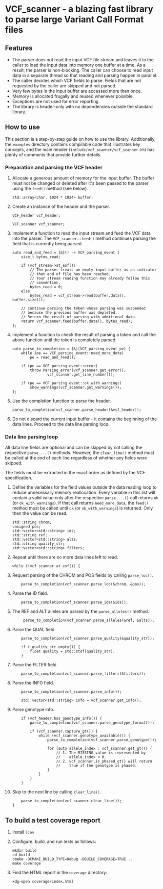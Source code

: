 # VCF_scanner - a blazing fast library to parse large Variant Call Format files

## Features

*   The parser does not read the input VCF file stream and leaves it to the
    caller to load the input data into memory one buffer at a time.  As a
    result, the parser is non-blocking. The caller can choose to read input
    data in a separate thread so that reading and parsing happen in parallel.
*   The caller decides which VCF fields to parse. Fields that are not requested
    by the caller are skipped and not parsed.
*   Very few bytes in the input buffer are accessed more than once.
*   Memory is allocated frugally and reused whenever possible.
*   Exceptions are not used for error reporting.
*   The library is header-only with no dependencies outside the standard
    library.

## How to use

This section is a step-by-step guide on how to use the library.  Additionally,
the `examples` directory contains compilable code that illustrates key
concepts, and the main header (`include/vcf_scanner/vcf_scanner.hh`) has plenty
of comments that provide further details.

### Preparation and parsing the VCF header

1.  Allocate a generous amount of memory for the input buffer. The buffer must
    not be changed or deleted after it's been passed to the parser using the
    `feed()` method (see below).

        std::array<char, 1024 * 1024> buffer;

2.  Create an instance of the header and the parser.

        VCF_header vcf_header;

        VCF_scanner vcf_scanner;

3.  Implement a function to read the input stream and feed the VCF data into
    the parser.  The `VCF_scanner::feed()` method continues parsing the field
    that is currently being parsed.

        auto read_and_feed = [&]() -> VCF_parsing_event {
            size_t bytes_read;

            if (vcf_stream->at_eof())
                // The parser treats an empty input buffer as an indicator
                // that end of file has been reached.
                // Your stream reading function may already follow this
                // convention.
                bytes_read = 0;
            else
                bytes_read = vcf_stream->read(buffer.data(), buffer.size());

            // Continue parsing the token whose parsing was suspended
            // because the previous buffer was depleted.
            // Return the result of parsing with additional data.
            return vcf_scanner.feed(buffer.data(), bytes_read);
        };

4.  Implement a function to check the result of parsing a token and call the
    above function until the token is completely parsed.

        auto parse_to_completion = [&](VCF_parsing_event pe) {
            while (pe == VCF_parsing_event::need_more_data)
                pe = read_and_feed();

            if (pe == VCF_parsing_event::error)
                throw Parsing_error(vcf_scanner.get_error(),
                        vcf_scanner.get_line_number());

            if (pe == VCF_parsing_event::ok_with_warnings)
                show_warnings(vcf_scanner.get_warnings());
        };

5.  Use the completion function to parse the header.

        parse_to_completion(vcf_scanner.parse_header(&vcf_header));

6.  Do not discard the current input buffer - it contains the beginning of the
    data lines.  Proceed to the data line parsing loop.

### Data line parsing loop

All data line fields are optional and can be skipped by not calling the
respective `parse_...()` methods. However, the `clear_line()` method must be
called at the end of each line regardless of whether any fields were skipped.

The fields must be extracted in the exact order as defined by the VCF
specification.

1.  Define the variables for the field values outside the data reading loop to
    reduce unnecessary memory reallocation.  Every variable in this list will
    contain a valid value only after the respective `parse_...()` call returns
    `ok` (or `ok_with_warnings`).  If that call returns `need_more_data`, the
    `feed()` method must be called until `ok` (or `ok_with_warnings`) is
    returned. Only then the value can be read.

        std::string chrom;
        unsigned pos;
        std::vector<std::string> ids;
        std::string ref;
        std::vector<std::string> alts;
        std::string quality_str;
        std::vector<std::string> filters;

2.  Repeat until there are no more data lines left to read.

        while (!vcf_scanner.at_eof()) {

3.  Request parsing of the CHROM and POS fields by calling `parse_loc()`.

            parse_to_completion(vcf_scanner.parse_loc(&chrom, &pos));

4.  Parse the ID field.

            parse_to_completion(vcf_scanner.parse_ids(&ids));

5. The REF and ALT alleles are parsed by the `parse_alleles()` method.

            parse_to_completion(vcf_scanner.parse_alleles(&ref, &alts));

6.  Parse the QUAL field.

            parse_to_completion(vcf_scanner.parse_quality(&quality_str));

            if (!quality_str.empty()) {
                float quality = std::stof(quality_str);
            }

7.  Parse the FILTER field.

            parse_to_completion(vcf_scanner.parse_filters(&filters));

8.  Parse the INFO field.

            parse_to_completion(vcf_scanner.parse_info());

            std::vector<std::string> info = vcf_scanner.get_info();

9.  Parse genotype info.

            if (vcf_header.has_genotype_info()) {
                parse_to_completion(vcf_scanner.parse_genotype_format());

                if (vcf_scanner.capture_gt()) {
                    while (vcf_scanner.genotype_available()) {
                        parse_to_completion(vcf_scanner.parse_genotype());

                        for (auto allele_index : vcf_scanner.get_gt()) {
                            // 1. The MISSING value is represented by
                            //    allele_index < 0.
                            // 2. vcf_scanner.is_phased_gt() will return
                            //    true if the genotype is phased.
                        }
                    }
                }
            }

10. Skip to the next line by calling `clear_line()`.

            parse_to_completion(vcf_scanner.clear_line());
        }

## To build a test coverage report

1.  Install `lcov`
2.  Configure, build, and run tests as follows:

        mkdir build
        cd build
        cmake -DCMAKE_BUILD_TYPE=Debug -DBUILD_COVERAGE=TRUE ..
        make coverage

3.  Find the HTML report in the `coverage` directory:

        xdg-open coverage/index.html
